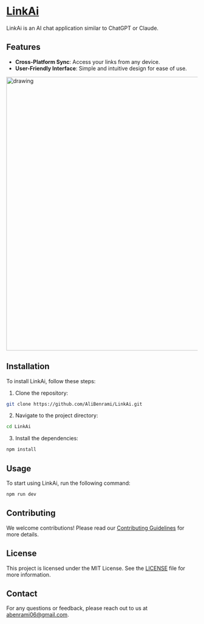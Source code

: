 # [LinkAi](https://main.d3aq5kcd84geb3.amplifyapp.com/chat)

LinkAi is an AI chat application similar to ChatGPT or Claude.


## Features

- **Cross-Platform Sync**: Access your links from any device.
- **User-Friendly Interface**: Simple and intuitive design for ease of use.

<img src="https://github.com/user-attachments/assets/5264af04-36df-4b99-9e16-95a0a25a16f8" alt="drawing" width="720"/>



## Installation

To install LinkAi, follow these steps:

1. Clone the repository:

```bash
git clone https://github.com/AliBenrami/LinkAi.git
```

2. Navigate to the project directory:

```bash
cd LinkAi
```

3. Install the dependencies:

```bash
npm install
```

## Usage

To start using LinkAi, run the following command:

```bash
npm run dev
```

## Contributing

We welcome contributions! Please read our [Contributing Guidelines](CONTRIBUTING.md) for more details.

## License

This project is licensed under the MIT License. See the [LICENSE](LICENSE) file for more information.

## Contact

For any questions or feedback, please reach out to us at [abenrami06@gmail.com](mailto:abenrami06@gmail.com).

